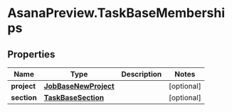 # AsanaPreview.TaskBaseMemberships

## Properties
Name | Type | Description | Notes
------------ | ------------- | ------------- | -------------
**project** | [**JobBaseNewProject**](JobBaseNewProject.md) |  | [optional] 
**section** | [**TaskBaseSection**](TaskBaseSection.md) |  | [optional] 

